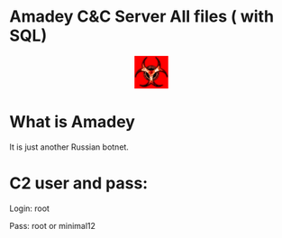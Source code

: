 # Amadey C&C Server All files ( with SQL)

<p align="center">
	<img src="https://raw.githubusercontent.com/3rkut/AmadeyPanel/main/images/logo_small.png">
	<br/>


# What is Amadey

It is just another Russian botnet.

# C2 user and pass:

Login: root

Pass: root or minimal12
